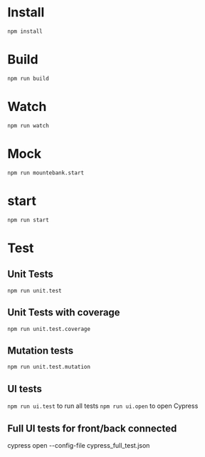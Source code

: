 # Install
`npm install`

# Build
`npm run build`

# Watch
`npm run watch`

# Mock
`npm run mountebank.start`

# start
`npm run start`

# Test
## Unit Tests
`npm run unit.test`
## Unit Tests with coverage
`npm run unit.test.coverage`
## Mutation tests
`npm run unit.test.mutation`
## UI tests
`npm run ui.test` to run all tests
`npm run ui.open` to open Cypress 

## Full UI tests for front/back connected
cypress open --config-file cypress_full_test.json
